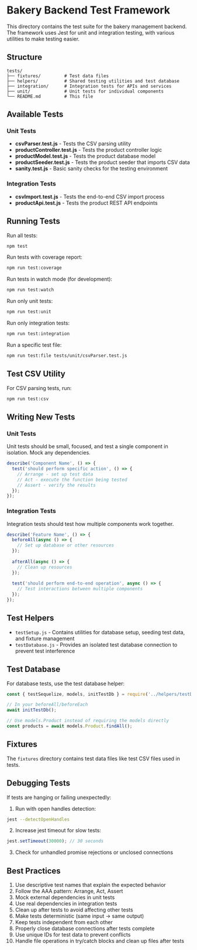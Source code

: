 # Bakery Backend Test Framework

This directory contains the test suite for the bakery management backend. The framework uses Jest for unit and integration testing, with various utilities to make testing easier.

## Structure

```
tests/
├── fixtures/         # Test data files
├── helpers/          # Shared testing utilities and test database
├── integration/      # Integration tests for APIs and services
├── unit/             # Unit tests for individual components
└── README.md         # This file
```

## Available Tests

### Unit Tests

- **csvParser.test.js** - Tests the CSV parsing utility
- **productController.test.js** - Tests the product controller logic
- **productModel.test.js** - Tests the product database model
- **productSeeder.test.js** - Tests the product seeder that imports CSV data
- **sanity.test.js** - Basic sanity checks for the testing environment

### Integration Tests

- **csvImport.test.js** - Tests the end-to-end CSV import process
- **productApi.test.js** - Tests the product REST API endpoints

## Running Tests

Run all tests:
```bash
npm test
```

Run tests with coverage report:
```bash
npm run test:coverage
```

Run tests in watch mode (for development):
```bash
npm run test:watch
```

Run only unit tests:
```bash
npm run test:unit
```

Run only integration tests:
```bash
npm run test:integration
```

Run a specific test file:
```bash
npm run test:file tests/unit/csvParser.test.js
```

## Test CSV Utility

For CSV parsing tests, run:
```bash
npm run test:csv
```

## Writing New Tests

### Unit Tests

Unit tests should be small, focused, and test a single component in isolation. Mock any dependencies.

```javascript
describe('Component Name', () => {
  test('should perform specific action', () => {
    // Arrange - set up test data
    // Act - execute the function being tested
    // Assert - verify the results
  });
});
```

### Integration Tests

Integration tests should test how multiple components work together.

```javascript
describe('Feature Name', () => {
  beforeAll(async () => {
    // Set up database or other resources
  });
  
  afterAll(async () => {
    // Clean up resources
  });
  
  test('should perform end-to-end operation', async () => {
    // Test interactions between multiple components
  });
});
```

## Test Helpers

- `testSetup.js` - Contains utilities for database setup, seeding test data, and fixture management
- `testDatabase.js` - Provides an isolated test database connection to prevent test interference

## Test Database

For database tests, use the test database helper:

```javascript
const { testSequelize, models, initTestDb } = require('../helpers/testDatabase');

// In your beforeAll/beforeEach
await initTestDb();

// Use models.Product instead of requiring the models directly
const products = await models.Product.findAll();
```

## Fixtures

The `fixtures` directory contains test data files like test CSV files used in tests.

## Debugging Tests

If tests are hanging or failing unexpectedly:

1. Run with open handles detection:
```bash
jest --detectOpenHandles
```

2. Increase jest timeout for slow tests:
```javascript
jest.setTimeout(30000); // 30 seconds
```

3. Check for unhandled promise rejections or unclosed connections

## Best Practices

1. Use descriptive test names that explain the expected behavior
2. Follow the AAA pattern: Arrange, Act, Assert
3. Mock external dependencies in unit tests
4. Use real dependencies in integration tests
5. Clean up after tests to avoid affecting other tests
6. Make tests deterministic (same input → same output)
7. Keep tests independent from each other
8. Properly close database connections after tests complete
9. Use unique IDs for test data to prevent conflicts
10. Handle file operations in try/catch blocks and clean up files after tests